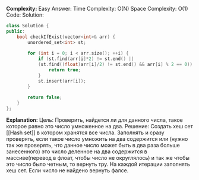 **Complexity:** Easy
Answer:
	Time Complexity: O(N)
	Space Complexity: O(1)
Code:
Solution:
```cpp
class Solution {
public:
	bool checkIfExist(vector<int>& arr) {
		unordered_set<int> st;
		  
		for (int i = 0; i < arr.size(); ++i) {
			if (st.find(arr[i]*2) != st.end() ||
			(st.find((float)arr[i]/2) != st.end() && arr[i] % 2 == 0)) {
				return true;
			}
			st.insert(arr[i]);
		}
		  
		return false;
	}
};
```
**Explanation:**
	Цель: Проверить, найдется ли для данного числа, такое которое равно это число умноженное на два.
	Решение: Создать хеш сет [[Hash set]] в котором хранятся все числа. Заполнять и сразу проверять, если такое число умножить на два содержится или (нужно так же проверять, что данное число может быть в два раза больше занесенного) это число деленное на два содержится в массиве(перевод в флоат, чтобы число не округлялось) и так же чтобы это число было четным, то вернуть тру. На каждой итерации заполнять хеш сет. Если число не найдено вернуть фалсе.

